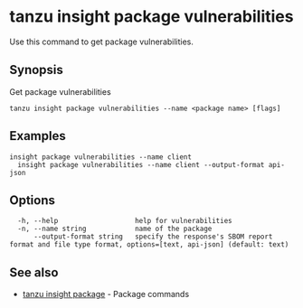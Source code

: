 # tanzu insight package vulnerabilities

Use this command to get package vulnerabilities.

## <a id='synopsis'></a>Synopsis

Get package vulnerabilities

```console
tanzu insight package vulnerabilities --name <package name> [flags]
```

## <a id='examples'></a>Examples

```console
insight package vulnerabilities --name client
  insight package vulnerabilities --name client --output-format api-json
```

## <a id='options'></a>Options

```console
  -h, --help                   help for vulnerabilities
  -n, --name string            name of the package
      --output-format string   specify the response's SBOM report format and file type format, options=[text, api-json] (default: text)
```

## <a id='see-also'></a>See also

* [tanzu insight package](tanzu_insight_package.hbs.md)	 - Package commands

